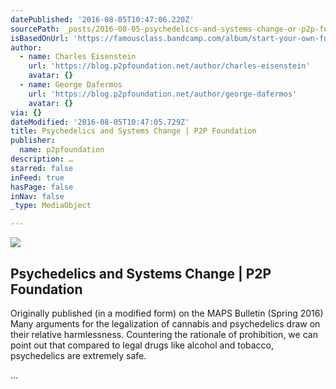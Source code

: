 ```yaml
---
datePublished: '2016-08-05T10:47:06.220Z'
sourcePath: _posts/2016-08-05-psychedelics-and-systems-change-or-p2p-foundation.md
isBasedOnUrl: 'https://famousclass.bandcamp.com/album/start-your-own-fucking-show-space'
author:
  - name: Charles Eisenstein
    url: 'https://blog.p2pfoundation.net/author/charles-eisenstein'
    avatar: {}
  - name: George Dafermos
    url: 'https://blog.p2pfoundation.net/author/george-dafermos'
    avatar: {}
via: {}
dateModified: '2016-08-05T10:47:05.729Z'
title: Psychedelics and Systems Change | P2P Foundation
publisher:
  name: p2pfoundation
description: …
starred: false
inFeed: true
hasPage: false
inNav: false
_type: MediaObject

---
```

<article style=""><img src="https://imgflo.herokuapp.com/graph/vahj1ThiexotieMo/a1e209cb3dbb78cfd9382d376700a67d/noop.jpg?input=https%3A%2F%2Fcdn6-blog.p2pfoundation.net%2Fwp-content%2Fuploads%2F5952227620_4e3cd5c8e0_b_Psychedelic.jpg" /><h1>Psychedelics and Systems Change | P2P Foundation</h1><p>Originally published (in a modified form) on the MAPS Bulletin (Spring 2016) Many arguments for the legalization of cannabis and psychedelics draw on their relative harmlessness. Countering the rationale of prohibition, we can point out that compared to legal drugs like alcohol and tobacco, psychedelics are extremely safe.</p></article>

...